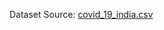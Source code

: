 Dataset Source: [covid_19_india.csv](https://github.com/abhisarahuja/Covid-19-Data-Analysis-Project-Using-Python-And-Tableau/blob/main/covid_19_india.csv)
